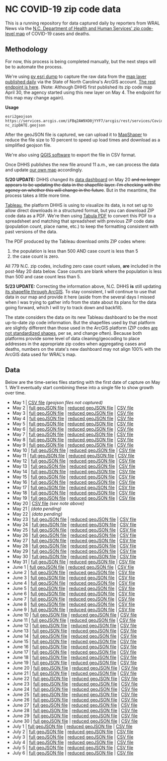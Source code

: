 
# NC COVID-19 zip code data

This is a running repository for data captured daily by reporters from WRAL News via the [N.C. Department of Health and Human Services' zip code-level map](https://www.ncdhhs.gov/divisions/public-health/covid19/covid-19-nc-case-count#zip-code-map) of COVID-19 cases and deaths.

## Methodology

For now, this process is being completed manually, but the next steps will be to automate the process.

We're using [py esri dump](https://github.com/openaddresses/pyesridump) to capture the raw data from the [map layer published daily](https://nc.maps.arcgis.com/home/item.html?id=52f127a0767149ec984e91fcc06b06cb#overview) via the State of North Carolina's ArcGIS account. [The rest endpoint is here](https://services.arcgis.com/iFBq2AW9XO0jYYF7/arcgis/rest/services/Covid19byZIPnew/FeatureServer/0). (Note: Although DHHS first published its zip code map April 30, the agency started using this new layer on May 4. The endpoint for this map may change again).

**Usage**

    esri2geojson https://services.arcgis.com/iFBq2AW9XO0jYYF7/arcgis/rest/services/Covid19byZIPnew/FeatureServer/0 nc_zipDATE.geojson
After the geoJSON file is captured, we can upload it to [MapShaper](https://mapshaper.org/) to reduce the file size to 10 percent to speed up load times and download as a simplified geojson file.

We're also using [QGIS software](https://qgis.org/en/site/) to export the file in CSV format.

Once DHHS publishes the new file around 11 a.m., we can process the data and update [our own map](https://www.wral.com/coronavirus/nc-coronavirus-cases-maps-graphs-live-updates/19010016/) accordingly.

**5/20 UPDATE:** DHHS changed its [data dashboard](https://covid19.ncdhhs.gov/dashboard) on May 20 ~~and no longer appears to be updating the data in the shapefile layer. I'm checking with the agency on whether this will change in the future~~. But in the meantime, the process takes a little more time.

[Tableau](https://www.tableau.com/), the platform DHHS is using to visualize its data, is not set up to allow direct downloads in a structured format, but you can download ZIP code data as a PDF. We're then using [Tabula PDF](https://tabula.technology/) to convert this PDF to a spreadsheet and matching that spreadsheet with previous ZIP code data (population count, place name, etc.) to keep the formatting consistent with past versions of the data.

The PDF produced by the Tableau download omits ZIP codes where:

 1. the population is less than 500 AND case count is less than 5
 2. the case count is zero.

All 779 N.C. zip codes, including zero case count values, **are** included in the post-May 20 data below. Case counts are blank where the population is less than 500 and case count less than 5.

**5/23 UPDATE:** Correcting the information above, N.C. DHHS **is** still updating [its shapefile through ArcGIS](https://nc.maps.arcgis.com/home/item.html?id=52f127a0767149ec984e91fcc06b06cb#overview). To stay consistent, I will continue to use that data in our map and provide it here (aside from the several days I missed when I was trying to gather info from the state about its plans for the data going forward, which I will try to track down and backfill).

The state considers the data on its new Tableau dashboard to be the most up-to-date zip code information. But the shapefiles used by that platform are slightly different than those used in the ArcGIS platform (ZIP codes [are not standardized shapes](https://carto.com/blog/zip-codes-spatial-analysis/), per se, and change often). Because both platforms provide some level of data cleaning/geocoding to place addresses in the appropriate zip codes when aggregating cases and deaths, numbers on the state's new dashboard may not align 100% with the ArcGIS data used for WRAL's map.

## Data
Below are the time-series files starting with the first date of capture on May 1. We'll eventually start combining these into a single file to show growth over time.
 - May 1 | [CSV file](time_series_data/csv/nc_zip0501.csv) *(geojson files not captured)*
 - May 2 | [full geoJSON file](time_series_data/full_geojson/nc_zip0502.geojson) | [reduced geoJSON file](time_series_data/reduced_geojson/nc_zip0502.json) | [CSV file](time_series_data/csv/nc_zip0502.csv)
 - May 3 | [full geoJSON file](time_series_data/full_geojson/nc_zip0503.geojson) | [reduced geoJSON file](time_series_data/reduced_geojson/nc_zip0503.json) | [CSV file](time_series_data/csv/nc_zip0503.csv)
 - May 4 | [full geoJSON file](time_series_data/full_geojson/nc_zip0504.geojson) | [reduced geoJSON file](time_series_data/reduced_geojson/nc_zip0504.json) | [CSV file](time_series_data/csv/nc_zip0504.csv)
 - May 5 | [full geoJSON file](time_series_data/full_geojson/nc_zip0505.geojson) | [reduced geoJSON file](time_series_data/reduced_geojson/nc_zip0505.json) | [CSV file](time_series_data/csv/nc_zip0505.csv)
 - May 6 | [full geoJSON file](time_series_data/full_geojson/nc_zip0506.geojson) | [reduced geoJSON file](time_series_data/reduced_geojson/nc_zip0506.json) | [CSV file](time_series_data/csv/nc_zip0506.csv)
 - May 7 | [full geoJSON file](time_series_data/full_geojson/nc_zip0507.geojson) | [reduced geoJSON file](time_series_data/reduced_geojson/nc_zip0507.json) | [CSV file](time_series_data/csv/nc_zip0507.csv)
 - May 8 | [full geoJSON file](time_series_data/full_geojson/nc_zip0508.geojson) | [reduced geoJSON file](time_series_data/reduced_geojson/nc_zip0508.json) | [CSV file](time_series_data/csv/nc_zip0508.csv)
 - May 9 | [full geoJSON file](time_series_data/full_geojson/nc_zip0509.geojson) | [reduced geoJSON file](time_series_data/reduced_geojson/nc_zip0509.json) | [CSV file](time_series_data/csv/nc_zip0509.csv)
 - May 10 | [full geoJSON file](time_series_data/full_geojson/nc_zip0510.geojson) | [reduced geoJSON file](time_series_data/reduced_geojson/nc_zip0510.json) | [CSV file](time_series_data/csv/nc_zip0510.csv)
 - May 11 | [full geoJSON file](time_series_data/full_geojson/nc_zip0511.geojson) | [reduced geoJSON file](time_series_data/reduced_geojson/nc_zip0511.json) | [CSV file](time_series_data/csv/nc_zip0511.csv)
 - May 12 | [full geoJSON file](time_series_data/full_geojson/nc_zip0512.geojson) | [reduced geoJSON file](time_series_data/reduced_geojson/nc_zip0512.json) | [CSV file](time_series_data/csv/nc_zip0512.csv)
 - May 13 | [full geoJSON file](time_series_data/full_geojson/nc_zip0513.geojson) | [reduced geoJSON file](time_series_data/reduced_geojson/nc_zip0513.json) | [CSV file](time_series_data/csv/nc_zip0513.csv)
 - May 14 | [full geoJSON file](time_series_data/full_geojson/nc_zip0514.geojson) | [reduced geoJSON file](time_series_data/reduced_geojson/nc_zip0514.json) | [CSV file](time_series_data/csv/nc_zip0514.csv)
 - May 15 | [full geoJSON file](time_series_data/full_geojson/nc_zip0515.geojson) | [reduced geoJSON file](time_series_data/reduced_geojson/nc_zip0515.json) | [CSV file](time_series_data/csv/nc_zip0515.csv)
 - May 16 | [full geoJSON file](time_series_data/full_geojson/nc_zip0516.geojson) | [reduced geoJSON file](time_series_data/reduced_geojson/nc_zip0516.json) | [CSV file](time_series_data/csv/nc_zip0516.csv)
 - May 17 | [full geoJSON file](time_series_data/full_geojson/nc_zip0517.geojson) | [reduced geoJSON file](time_series_data/reduced_geojson/nc_zip0517.json) | [CSV file](time_series_data/csv/nc_zip0517.csv)
 - May 18 | [full geoJSON file](time_series_data/full_geojson/nc_zip0518.geojson) | [reduced geoJSON file](time_series_data/reduced_geojson/nc_zip0518.json) | [CSV file](time_series_data/csv/nc_zip0518.csv)
 - May 19 | [full geoJSON file](time_series_data/full_geojson/nc_zip0519.geojson) | [reduced geoJSON file](time_series_data/reduced_geojson/nc_zip0519.json) | [CSV file](time_series_data/csv/nc_zip0519.csv)
 - May 20 | [CSV file](time_series_data/csv/nc_zip0520.csv) *(see note above)*
 - May 21 | *(data pending)*
 - May 22 | *(data pending)*
 - May 23 | [full geoJSON file](time_series_data/full_geojson/nc_zip0523.geojson) | [reduced geoJSON file](time_series_data/reduced_geojson/nc_zip0523.json) | [CSV file](time_series_data/csv/nc_zip0523.csv)
 - May 24 | [full geoJSON file](time_series_data/full_geojson/nc_zip0524.geojson) | [reduced geoJSON file](time_series_data/reduced_geojson/nc_zip0524.json) | [CSV file](time_series_data/csv/nc_zip0524.csv)
 - May 25 | [full geoJSON file](time_series_data/full_geojson/nc_zip0525.geojson) | [reduced geoJSON file](time_series_data/reduced_geojson/nc_zip0525.json) | [CSV file](time_series_data/csv/nc_zip0525.csv)
 - May 26 | [full geoJSON file](time_series_data/full_geojson/nc_zip0526.geojson) | [reduced geoJSON file](time_series_data/reduced_geojson/nc_zip0526.json) | [CSV file](time_series_data/csv/nc_zip0526.csv)
 - May 27 | [full geoJSON file](time_series_data/full_geojson/nc_zip0527.geojson) | [reduced geoJSON file](time_series_data/reduced_geojson/nc_zip0527.json) | [CSV file](time_series_data/csv/nc_zip0527.csv)
 - May 28 | [full geoJSON file](time_series_data/full_geojson/nc_zip0528.geojson) | [reduced geoJSON file](time_series_data/reduced_geojson/nc_zip0528.json) | [CSV file](time_series_data/csv/nc_zip0528.csv)
 - May 29 | [full geoJSON file](time_series_data/full_geojson/nc_zip0529.geojson) | [reduced geoJSON file](time_series_data/reduced_geojson/nc_zip0529.json) | [CSV file](time_series_data/csv/nc_zip0529.csv)
 - May 30 | [full geoJSON file](time_series_data/full_geojson/nc_zip0530.geojson) | [reduced geoJSON file](time_series_data/reduced_geojson/nc_zip0530.json) | [CSV file](time_series_data/csv/nc_zip0530.csv)
 - May 31 | [full geoJSON file](time_series_data/full_geojson/nc_zip0531.geojson) | [reduced geoJSON file](time_series_data/reduced_geojson/nc_zip0531.json) | [CSV file](time_series_data/csv/nc_zip0531.csv)
 - June 1 | [full geoJSON file](time_series_data/full_geojson/nc_zip0601.geojson) | [reduced geoJSON file](time_series_data/reduced_geojson/nc_zip0601.json) | [CSV file](time_series_data/csv/nc_zip0601.csv)
 - June 2 | [full geoJSON file](time_series_data/full_geojson/nc_zip0602.geojson) | [reduced geoJSON file](time_series_data/reduced_geojson/nc_zip0602.json) | [CSV file](time_series_data/csv/nc_zip0602.csv)
 - June 3 | [full geoJSON file](time_series_data/full_geojson/nc_zip0603.geojson) | [reduced geoJSON file](time_series_data/reduced_geojson/nc_zip0603.json) | [CSV file](time_series_data/csv/nc_zip0603.csv)
 - June 4 | [full geoJSON file](time_series_data/full_geojson/nc_zip0604.geojson) | [reduced geoJSON file](time_series_data/reduced_geojson/nc_zip0604.json) | [CSV file](time_series_data/csv/nc_zip0604.csv)
 - June 5 | [full geoJSON file](time_series_data/full_geojson/nc_zip0605.geojson) | [reduced geoJSON file](time_series_data/reduced_geojson/nc_zip0605.json) | [CSV file](time_series_data/csv/nc_zip0605.csv)
 - June 6 | [full geoJSON file](time_series_data/full_geojson/nc_zip0606.geojson) | [reduced geoJSON file](time_series_data/reduced_geojson/nc_zip0606.json) | [CSV file](time_series_data/csv/nc_zip0606.csv)
 - June 7 | [full geoJSON file](time_series_data/full_geojson/nc_zip0607.geojson) | [reduced geoJSON file](time_series_data/reduced_geojson/nc_zip0607.json) | [CSV file](time_series_data/csv/nc_zip0607.csv)
 - June 8 | [full geoJSON file](time_series_data/full_geojson/nc_zip0608.geojson) | [reduced geoJSON file](time_series_data/reduced_geojson/nc_zip0608.json) | [CSV file](time_series_data/csv/nc_zip0608.csv)
 - June 9 | [full geoJSON file](time_series_data/full_geojson/nc_zip0609.geojson) | [reduced geoJSON file](time_series_data/reduced_geojson/nc_zip0609.json) | [CSV file](time_series_data/csv/nc_zip0609.csv)
 - June 10 | [full geoJSON file](time_series_data/full_geojson/nc_zip0610.geojson) | [reduced geoJSON file](time_series_data/reduced_geojson/nc_zip0610.json) | [CSV file](time_series_data/csv/nc_zip0610.csv)
 - June 11 | [full geoJSON file](time_series_data/full_geojson/nc_zip0611.geojson) | [reduced geoJSON file](time_series_data/reduced_geojson/nc_zip0611.json) | [CSV file](time_series_data/csv/nc_zip0611.csv)
 - June 12 | [full geoJSON file](time_series_data/full_geojson/nc_zip0612.geojson) | [reduced geoJSON file](time_series_data/reduced_geojson/nc_zip0612.json) | [CSV file](time_series_data/csv/nc_zip0612.csv)
 - June 13 | [full geoJSON file](time_series_data/full_geojson/nc_zip0613.geojson) | [reduced geoJSON file](time_series_data/reduced_geojson/nc_zip0613.json) | [CSV file](time_series_data/csv/nc_zip0613.csv)
 - June 14 | [full geoJSON file](time_series_data/full_geojson/nc_zip0614.geojson) | [reduced geoJSON file](time_series_data/reduced_geojson/nc_zip0614.json) | [CSV file](time_series_data/csv/nc_zip0614.csv)
 - June 15 | [full geoJSON file](time_series_data/full_geojson/nc_zip0615.geojson) | [reduced geoJSON file](time_series_data/reduced_geojson/nc_zip0615.json) | [CSV file](time_series_data/csv/nc_zip0615.csv)
 - June 16 | [full geoJSON file](time_series_data/full_geojson/nc_zip0616.geojson) | [reduced geoJSON file](time_series_data/reduced_geojson/nc_zip0616.json) | [CSV file](time_series_data/csv/nc_zip0616.csv)
 - June 17 | [full geoJSON file](time_series_data/full_geojson/nc_zip0617.geojson) | [reduced geoJSON file](time_series_data/reduced_geojson/nc_zip0617.json) | [CSV file](time_series_data/csv/nc_zip0617.csv)
 - June 18 | [full geoJSON file](time_series_data/full_geojson/nc_zip0618.geojson) | [reduced geoJSON file](time_series_data/reduced_geojson/nc_zip0618.json) | [CSV file](time_series_data/csv/nc_zip0618.csv)
 - June 19 | [full geoJSON file](time_series_data/full_geojson/nc_zip0619.geojson) | [reduced geoJSON file](time_series_data/reduced_geojson/nc_zip0619.json) | [CSV file](time_series_data/csv/nc_zip0619.csv)
 - June 20 | [full geoJSON file](time_series_data/full_geojson/nc_zip0620.geojson) | [reduced geoJSON file](time_series_data/reduced_geojson/nc_zip0620.json) | [CSV file](time_series_data/csv/nc_zip0620.csv)
 - June 21 | [full geoJSON file](time_series_data/full_geojson/nc_zip0621.geojson) | [reduced geoJSON file](time_series_data/reduced_geojson/nc_zip0621.json) | [CSV file](time_series_data/csv/nc_zip0621.csv)
 - June 22 | [full geoJSON file](time_series_data/full_geojson/nc_zip0622.geojson) | [reduced geoJSON file](time_series_data/reduced_geojson/nc_zip0622.json) | [CSV file](time_series_data/csv/nc_zip0622.csv)
 - June 23 | [full geoJSON file](time_series_data/full_geojson/nc_zip0623.geojson) | [reduced geoJSON file](time_series_data/reduced_geojson/nc_zip0623.json) | [CSV file](time_series_data/csv/nc_zip0623.csv)
 - June 24 | [full geoJSON file](time_series_data/full_geojson/nc_zip0624.geojson) | [reduced geoJSON file](time_series_data/reduced_geojson/nc_zip0624.json) | [CSV file](time_series_data/csv/nc_zip0624.csv)
 - June 25 | [full geoJSON file](time_series_data/full_geojson/nc_zip0625.geojson) | [reduced geoJSON file](time_series_data/reduced_geojson/nc_zip0625.json) | [CSV file](time_series_data/csv/nc_zip0625.csv)
 - June 26 | [full geoJSON file](time_series_data/full_geojson/nc_zip0626.geojson) | [reduced geoJSON file](time_series_data/reduced_geojson/nc_zip0626.json) | [CSV file](time_series_data/csv/nc_zip0626.csv)
 - June 27 | [full geoJSON file](time_series_data/full_geojson/nc_zip0627.geojson) | [reduced geoJSON file](time_series_data/reduced_geojson/nc_zip0627.json) | [CSV file](time_series_data/csv/nc_zip0627.csv)
 - June 28 | [full geoJSON file](time_series_data/full_geojson/nc_zip0628.geojson) | [reduced geoJSON file](time_series_data/reduced_geojson/nc_zip0628.json) | [CSV file](time_series_data/csv/nc_zip0628.csv)
 - June 29 | [full geoJSON file](time_series_data/full_geojson/nc_zip0629.geojson) | [reduced geoJSON file](time_series_data/reduced_geojson/nc_zip0629.json) | [CSV file](time_series_data/csv/nc_zip0629.csv)
 - June 30 | [full geoJSON file](time_series_data/full_geojson/nc_zip0630.geojson) | [reduced geoJSON file](time_series_data/reduced_geojson/nc_zip0630.json) | [CSV file](time_series_data/csv/nc_zip0630.csv)
 - July 1 | [full geoJSON file](time_series_data/full_geojson/nc_zip0701.geojson) | [reduced geoJSON file](time_series_data/reduced_geojson/nc_zip0701.json) | [CSV file](time_series_data/csv/nc_zip0701.csv)
 - July 2 | [full geoJSON file](time_series_data/full_geojson/nc_zip0702.geojson) | [reduced geoJSON file](time_series_data/reduced_geojson/nc_zip0702.json) | [CSV file](time_series_data/csv/nc_zip0702.csv)
 - July 3 | [full geoJSON file](time_series_data/full_geojson/nc_zip0703.geojson) | [reduced geoJSON file](time_series_data/reduced_geojson/nc_zip0703.json) | [CSV file](time_series_data/csv/nc_zip0703.csv)
 - July 4 | [full geoJSON file](time_series_data/full_geojson/nc_zip0704.geojson) | [reduced geoJSON file](time_series_data/reduced_geojson/nc_zip0704.json) | [CSV file](time_series_data/csv/nc_zip0704.csv)
 - July 5 | [full geoJSON file](time_series_data/full_geojson/nc_zip0705.geojson) | [reduced geoJSON file](time_series_data/reduced_geojson/nc_zip0705.json) | [CSV file](time_series_data/csv/nc_zip0705.csv)
 - July 6 | [full geoJSON file](time_series_data/full_geojson/nc_zip0706.geojson) | [reduced geoJSON file](time_series_data/reduced_geojson/nc_zip0706.json) | [CSV file](time_series_data/csv/nc_zip0706.csv)